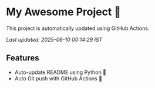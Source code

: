 # My Awesome Project 🚀

This project is automatically updated using GitHub Actions.

_Last updated: 2025-06-10 00:14:29 IST_

## Features
- Auto-update README using Python 🐍
- Auto Git push with GitHub Actions 🤖
